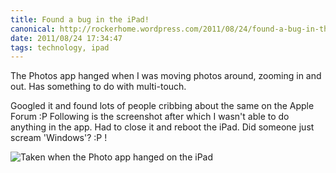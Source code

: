```yaml
---
title: Found a bug in the iPad!
canonical: http://rockerhome.wordpress.com/2011/08/24/found-a-bug-in-the-ipad/
date: 2011/08/24 17:34:47
tags: technology, ipad
---
```

The Photos app hanged when I was moving photos around, zooming in and out. Has something to do with multi-touch. <span class="more"></span>

Googled it and found lots of people cribbing about the same on the Apple Forum :P Following is the screenshot after which I wasn't able to do anything in the app. Had to close it and reboot the iPad. Did someone just scream 'Windows'? :P !

![Taken when the Photo app hanged on the iPad](http://rockerhome.files.wordpress.com/2011/08/photo.png)